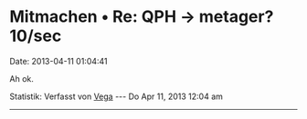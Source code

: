 Mitmachen • Re: QPH -\> metager? 10/sec
=======================================

Date: 2013-04-11 01:04:41

Ah ok.

Statistik: Verfasst von
[Vega](http://forum.yacy-websuche.de/memberlist.php?mode=viewprofile&u=69)
--- Do Apr 11, 2013 12:04 am

------------------------------------------------------------------------
